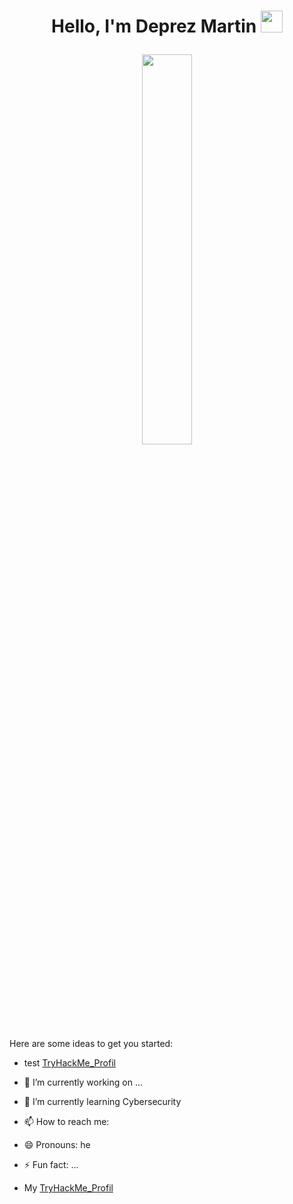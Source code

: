 <h1><p align="center">Hello, I'm Deprez Martin <img src="https://media.giphy.com/media/hvRJCLFzcasrR4ia7z/giphy.gif" width="35px"></h1></a></p>

<p align="center" ><img 
 src="https://media1.giphy.com/media/UK5wOtrmXzFHYJjE9A/giphy.gif?cid=ecf05e47e9tb5mcak9ik20i0yea88n47m0hrqyftpnwtolb5&rid=giphy.gif&ct=g" width="40%"/></p>

Here are some ideas to get you started:

- test [TryHackMe_Profil](https://tryhackme.com/p/hirozion)

- 🔭 I’m currently working on ...
- 🌱 I’m currently learning Cybersecurity
- 📫 How to reach me: 

- 😄 Pronouns: he
- ⚡ Fun fact: ...
- My [TryHackMe_Profil](https://tryhackme.com/p/hirozion)

